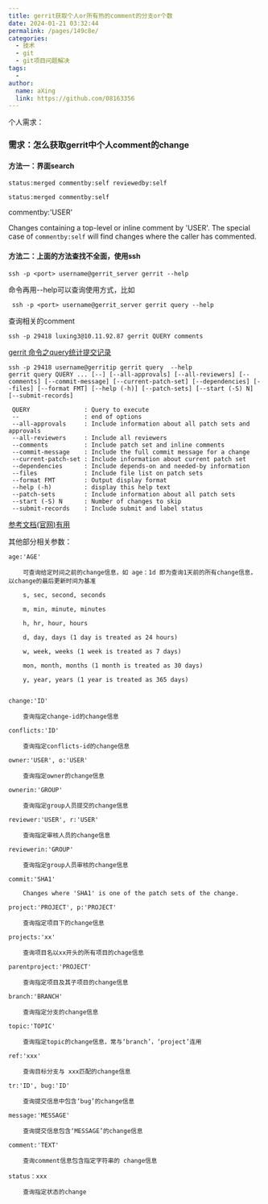 ```yaml
---
title: gerrit获取个人or所有热的comment的分支or个数
date: 2024-01-21 03:32:44
permalink: /pages/149c8e/
categories:
  - 技术
  - git
  - git项目问题解决
tags:
  - 
author: 
  name: aXing
  link: https://github.com/08163356
---
```

个人需求：

### 需求：怎么获取gerrit中个人comment的change

#### 方法一：界面search

```
status:merged commentby:self reviewedby:self
```

```
status:merged commentby:self
```

commentby:'USER'

Changes containing a top-level or inline comment by 'USER'. The special case of `commentby:self` will find changes where the caller has commented.

#### 方法二：上面的方法查找不全面，使用ssh

```
ssh -p <port> username@gerrit_server gerrit --help
```

命令再用--help可以查询使用方式，比如

```
 ssh -p <port> username@gerrit_server gerrit query --help 
```

查询相关的comment

```
ssh -p 29418 luxing3@10.11.92.87 gerrit QUERY comments 
```

[gerrit 命令之query统计提交记录](https://www.cnblogs.com/zndxall/p/16374851.html)

```
ssh -p 29418 username@gerritip gerrit query  --help
gerrit query QUERY ... [--] [--all-approvals] [--all-reviewers] [--comments] [--commit-message] [--current-patch-set] [--dependencies] [--files] [--format FMT] [--help (-h)] [--patch-sets] [--start (-S) N] [--submit-records]

 QUERY               : Query to execute
 --                  : end of options
 --all-approvals     : Include information about all patch sets and approvals
 --all-reviewers     : Include all reviewers
 --comments          : Include patch set and inline comments
 --commit-message    : Include the full commit message for a change
 --current-patch-set : Include information about current patch set
 --dependencies      : Include depends-on and needed-by information
 --files             : Include file list on patch sets
 --format FMT        : Output display format
 --help (-h)         : display this help text
 --patch-sets        : Include information about all patch sets
 --start (-S) N      : Number of changes to skip
 --submit-records    : Include submit and label status
```



[参考文档(官网)有用](https://review.opendev.org/Documentation/user-search.html)

其他部分相关参数：

```
age:'AGE'
 
    可查询给定时间之前的change信息，如 age：1d 即为查询1天前的所有change信息，以change的最后更新时间为基准
 
    s, sec, second, seconds
 
    m, min, minute, minutes
 
    h, hr, hour, hours
 
    d, day, days (1 day is treated as 24 hours)
 
    w, week, weeks (1 week is treated as 7 days)
 
    mon, month, months (1 month is treated as 30 days)
 
    y, year, years (1 year is treated as 365 days)
 
 
change:'ID'
     
    查询指定change-id的change信息
 
conflicts:'ID'
 
    查询指定conflicts-id的change信息
 
owner:'USER', o:'USER'
 
    查询指定owner的change信息
 
ownerin:'GROUP'
 
    查询指定group人员提交的change信息
 
reviewer:'USER', r:'USER'
 
    查询指定审核人员的change信息
 
reviewerin:'GROUP'
 
    查询指定group人员审核的change信息
 
commit:'SHA1'
 
    Changes where 'SHA1' is one of the patch sets of the change.
 
project:'PROJECT', p:'PROJECT'
 
    查询指定项目下的change信息
 
projects:'xx'
     
    查询项目名以xx开头的所有项目的chage信息
 
parentproject:'PROJECT'
     
    查询指定项目及其子项目的change信息
 
branch:'BRANCH'
     
    查询指定分支的change信息
 
topic:'TOPIC'
 
    查询指定topic的change信息，常与‘branch’，‘project’连用
 
ref:'xxx'
     
    查询目标分支与 xxx匹配的change信息
 
tr:'ID', bug:'ID'
 
    查询提交信息中包含‘bug’的change信息
 
message:'MESSAGE'
     
    查询提交信息包含‘MESSAGE’的change信息
 
comment:'TEXT'
 
    查询comment信息包含指定字符串的 change信息
 
status：xxx
     
    查询指定状态的change
 
```


